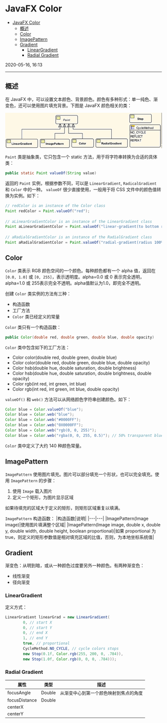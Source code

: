 # JavaFX Color

- [JavaFX Color](#javafx-color)
  - [概述](#概述)
  - [Color](#color)
  - [ImagePattern](#imagepattern)
  - [Gradient](#gradient)
    - [LinearGradient](#lineargradient)
    - [Radial Gradient](#radial-gradient)

2020-05-16, 16:13
***

## 概述

在 JavaFX 中，可以设置文本颜色、背景颜色。颜色有多种形式：单一纯色、渐变色，还可以使用图片填充背景。下图是 JavaFX 颜色相关的类：

![classes](images/2019-06-05-16-02-27.png)

`Paint` 类是抽象类，它只包含一个 static 方法，用于将字符串转换为合适的具体类：

 ```java
 public static Paint valueOf(String value)
 ```

返回的 `Paint` 实例，根据参数不同，可以是 `LinearGradient`, `RadicalGradient` 和 `Color` 中的一种。 `valueOf` 很少直接使用，一般用于将 CSS 文件中的颜色值转换为实例。如下：

 ```java
// redColor is an instance of the Color class
Paint redColor = Paint.valueOf("red");

// aLinearGradientColor is an instance of the LinearGradient class
Paint aLinearGradientColor = Paint.valueOf("linear-gradient(to bottom right, red, black)" );

// aRadialGradientColor is an instance of the RadialGradient class
Paint aRadialGradientColor = Paint.valueOf("radial-gradient(radius 100%, red, blue, black)");
```

## Color

`Color` 类表示 RGB 颜色空间的一个颜色。每种颜色都有一个 alpha 值，返回在 `[0.0, 1.0]` 或 `[0, 255]`，表示透明度。alpha=0.0 或 0 表示完全透明，alpha=1.0 或 255表示完全不透明。alpha值默认为1.0，即完全不透明。

创建 `Color` 类实例的方法有三种：

- 构造函数
- 工厂方法
- `Color` 类已经定义的常量

`Color` 类只有一个构造函数：

```java
public Color(double red, double green, double blue, double opacity)
```

`Color` 类中包含如下的工厂方法：

- Color color(double red, double green, double blue)
- Color color(double red, double green, double blue, double opacity)
- Color hsb(double hue, double saturation, double brightness)
- Color hsb(double hue, double saturation, double brightness, double opacity)
- Color rgb(int red, int green, int blue)
- Color rgb(int red, int green, int blue, double opacity)

`valueOf()` 和 `web()` 方法可以从网络颜色字符串创建颜色。如下：

```java
Color blue = Color.valueOf("blue");
Color blue = Color.web("blue");
Color blue = Color.web("#0000FF");
Color blue = Color.web("0X0000FF");
Color blue = Color.web("rgb(0, 0, 255)");
Color blue = Color.web("rgba(0, 0, 255, 0.5)"); // 50% transparent blue
```

`Color` 类中定义了大约 140 种颜色常量。

## ImagePattern

`ImagePattern` 使用图片填充。图片可以部分填充一个形状，也可以完全填充。使用 `ImagePattern` 的步骤：

1. 使用 `Image` 载入图片
2. 定义一个矩形，为图片显示区域

如果待填充的区域大于定义的矩形，则矩形区域重复以填满。

`ImagePattern` 构造函数：
|构造函数|说明|
|---|---|
|ImagePattern(Image image)|使用图片填满整个区域|
|ImagePattern(Image image, double x, double y, double width, double height, boolean proportional)|如果 proportional 为 true，则定义的矩形参数值是相对填充区域的比值，否则，为本地坐标系统值|

## Gradient

渐变色：从明到暗，或从一种颜色过度要另外一种颜色。有两种渐变色：

- 线性渐变
- 径向渐变

### LinearGradient

定义方式：

```java
LinearGradient linearGrad = new LinearGradient(
        0, // start X
        0, // start Y
        0, // end X
        1, // end Y
        true, // proportional
        CycleMethod.NO_CYCLE, // cycle colors stops
        new Stop(0.1f, Color.rgb(255, 200, 0, .784)),
        new Stop(1.0f, Color.rgb(0, 0, 0, .784)));
```

### Radial Gradient

|属性|类型|描述|
|---|---|---|
|focusAngle|Double|从渐变中心到第一个颜色映射到焦点的角度|
|focusDistance|Double||
|centerX|||
|centerY|||
